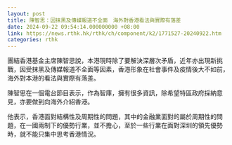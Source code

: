 ```yaml
---
layout: post
title: 陳智思：因抹黑及傳媒報道不全面　海外對香港看法與實際有落差
date: 2024-09-22 09:54:14.000000000 +08:00
link: https://news.rthk.hk/rthk/ch/component/k2/1771527-20240922.htm
categories: rthk
---
```


團結香港基金主席陳智思說，本港現時除了要解決深層次矛盾，近年亦出現新挑戰，因受抹黑及傳媒報道不全面等因素，香港形象在社會事件及疫情後大不如前，海外對本港的看法與實際有落差。

陳智思在一個電台節目表示，作為智庫，擁有很多資訊，除希望特區政府採納意見，亦要做到向海外介紹香港。

他表示，香港面對結構性及周期性的問題，其中的金融業面對的屬於周期性的問題，在一國兩制下的優勢行業，並不擔心，至於一些行業在面對深圳的領先優勢時，就不能只集中思考香港情況。
